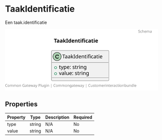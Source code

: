 # TaakIdentificatie

Een taak.identificatie

![Class Diagram](https://github.com/CommonGateway/CustomerInteractionBundle/blob/publiccode/docs/schema/klant.taak.identificatie.svg)

## Properties

| Property | Type | Description | Required |
|----------|------|-------------|----------|
| type | string | N/A | No |
| value | string | N/A | No |
